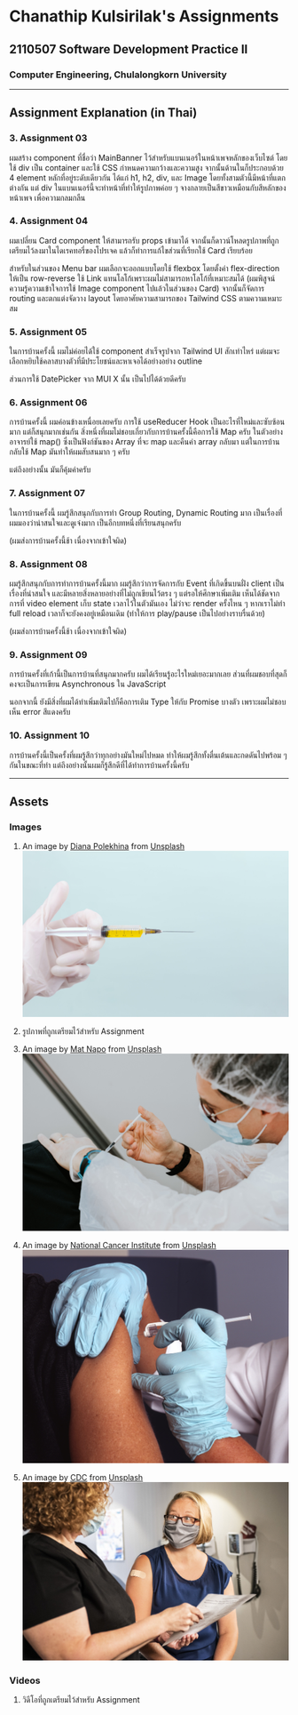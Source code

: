# Chanathip Kulsirilak's Assignments

## 2110507 Software Development Practice II

### Computer Engineering, Chulalongkorn University

***

## Assignment Explanation (in Thai)

### 3. Assignment 03

ผมสร้าง component ที่ชื่อว่า MainBanner ไว้สำหรับแบนเนอร์ในหน้าเพจหลักของเว็บไซต์ โดยใช้ div เป็น container และใช้ CSS กำหนดความกว้างและความสูง จากนั้นด้านในก็ประกอบด้วย 4 element หลักที่อยู่ระดับเดียวกัน ได้แก่ h1, h2, div, และ Image โดยทั้งสามตัวนี้มีหน้าที่แตกต่างกัน แต่ div ในแบนเนอร์นี้จะทำหน้าที่ทำให้รูปภาพค่อย ๆ จางกลายเป็นสีขาวเหมือนกับสีหลักของหน้าเพจ เพื่อความกลมกลืน

### 4. Assignment 04

ผมเปลี่ยน Card component ให้สามารถรับ props เข้ามาได้ จากนั้นก็ดาวน์โหลดรูปภาพที่ถูกเตรียมไว้ลงมาในไดเรคทอรี่ของโปรเจค แล้วก็ทำการแก้ไขส่วนที่เรียกใช้ Card เรียบร้อย

สำหรับในส่วนของ Menu bar ผมเลือกจะออกแบบโดยใช้ flexbox โดยตั้งค่า flex-direction ให้เป็น row-reverse ใช้ Link แทนโลโก้เพราะผมไม่สามารถหาโลโก้ที่เหมาะสมได้ (ผมพิสูจน์ความรู้ความเข้าใจการใช้ Image component ไปแล้วในส่วนของ Card) จากนั้นก็จัดการ routing และตกแต่งจัดวาง layout โดยอาศัยความสามารถของ Tailwind CSS ตามความเหมาะสม

### 5. Assignment 05

ในการบ้านครั้งนี้ ผมไม่ค่อยได้ใช้ component สำเร็จรูปจาก Tailwind UI สักเท่าไหร่ แต่ผมจะเลือกหยิบใช้คลาสบางตัวที่มีประโยชน์และหาเจอได้อย่างอย่าง outline

ส่วนการใช้ DatePicker จาก MUI X นั้น เป็นไปได้ด้วยดีครับ

### 6. Assignment 06

การบ้านครั้งนี้ ผมค่อนข้างเหนื่อยเลยครับ การใช้ useReducer Hook เป็นอะไรที่ใหม่และซับซ้อนมาก แต่ก็สนุกมากเช่นกัน สิ่งหนึ่งที่ผมไม่ชอบเกี่ยวกับการบ้านครั้งนี้คือการใช้ Map ครับ ในตัวอย่าง อาจารย์ใช้ map() ซึ่งเป็นฟังก์ชันของ Array ที่จะ map และคืนค่า array กลับมา แต่ในการบ้านกลับใช้ Map มันทำให้ผมสับสนมาก ๆ ครับ

แต่ถึงอย่างนั้น มันก็คุ้มค่าครับ

### 7. Assignment 07

ในการบ้านครั้งนี้ ผมรู้สึกสนุกกับการทำ Group Routing, Dynamic Routing มาก เป็นเรื่องที่ผมมองว่าน่าสนใจและดูเจ๋งมาก เป็นอีกบทหนึ่งที่เรียนสนุกครับ

(ผมส่งการบ้านครั้งนี้ช้า เนื่องจากเข้าใจผิด)

### 8. Assignment 08

ผมรู้สึกสนุกกับการทำการบ้านครั้งนี้มาก ผมรู้สึกว่าการจัดการกับ Event ที่เกิดขึ้นบนฝั่ง client เป็นเรื่องที่น่าสนใจ และมีหลายสิ่งหลายอย่างที่ไม่ถูกเขียนไว้ตรง ๆ แต่รอให้ศึกษาเพิ่มเติม เห็นได้ชัดจากการที่ video element เก็บ state เวลาไว้ในตัวมันเอง ไม่ว่าจะ render ครั้งไหน ๆ หากเราไม่ทำ full reload เวลาก็จะยังคงอยู่เหมือนเดิม (ทำให้การ play/pause เป็นไปอย่างราบรื่นด้วย)

(ผมส่งการบ้านครั้งนี้ช้า เนื่องจากเข้าใจผิด)

### 9. Assignment 09

การบ้านครั้งที่เก้านี้เป็นการบ้านที่สนุกมากครับ ผมได้เรียนรู้อะไรใหม่เยอะมากเลย ส่วนที่ผมชอบที่สุดก็คงจะเป็นการเขียน Asynchronous ใน JavaScript

นอกจากนี้ ยังมีสิ่งที่ผมได้ทำเพิ่มเติมไปก็คือการเติม Type ให้กับ Promise บางตัว เพราะผมไม่ชอบเห็น error สีแดงครับ

### 10. Assignment 10

การบ้านครั้งนี้เป็นครั้งที่ผมรู้สึกว่าทุกอย่างมันใหม่ไปหมด ทำให้ผมรู้สึกทั้งตื่นเต้นและกดดันไปพร้อม ๆ กันในขณะที่ทำ แต่ถึงอย่างนั้นผมก็รู้สึกดีที่ได้ทำการบ้านครั้งนี้ครับ

***

## Assets

### Images

1. An image by [Diana Polekhina](https://unsplash.com/@diana_pole) from [Unsplash](https://unsplash.com)
![An image](public/images/vaccine_a.jpg)

2. รูปภาพที่ถูกเตรียมไว้สำหรับ Assignment

3. An image by [Mat Napo](https://unsplash.com/@matnapo) from [Unsplash](https://unsplash.com)
![An image](/public/images/vaccine_b.jpg)

4. An image by [National Cancer Institute](https://unsplash.com/@nci) from [Unsplash](https://unsplash.com)
![An image](/public/images/vaccine_c.jpg)

5. An image by [CDC](https://unsplash.com/@cdc) from [Unsplash](https://unsplash.com)
![An image](/public/images/vaccine_d.jpg)

### Videos

1. วิดีโอที่ถูกเตรียมไว้สำหรับ Assignment